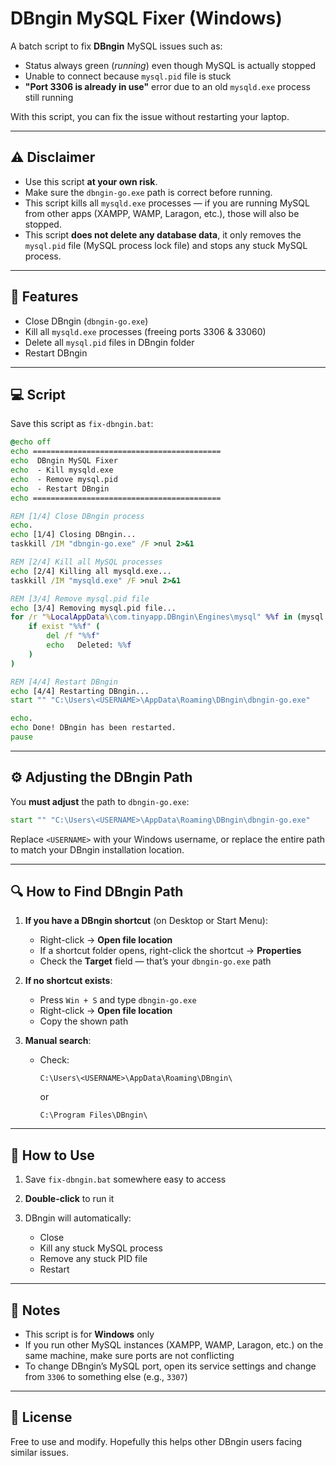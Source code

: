 # DBngin MySQL Fixer (Windows)

A batch script to fix **DBngin** MySQL issues such as:
- Status always green (*running*) even though MySQL is actually stopped
- Unable to connect because `mysql.pid` file is stuck
- **"Port 3306 is already in use"** error due to an old `mysqld.exe` process still running

With this script, you can fix the issue without restarting your laptop.

---

## ⚠️ Disclaimer

- Use this script **at your own risk**.
- Make sure the `dbngin-go.exe` path is correct before running.
- This script kills all `mysqld.exe` processes — if you are running MySQL from other apps (XAMPP, WAMP, Laragon, etc.), those will also be stopped.
- This script **does not delete any database data**, it only removes the `mysql.pid` file (MySQL process lock file) and stops any stuck MySQL process.

---

## 📜 Features
- Close DBngin (`dbngin-go.exe`)
- Kill all `mysqld.exe` processes (freeing ports 3306 & 33060)
- Delete all `mysql.pid` files in DBngin folder
- Restart DBngin

---

## 💻 Script

Save this script as `fix-dbngin.bat`:

```bat
@echo off
echo ==========================================
echo  DBngin MySQL Fixer
echo  - Kill mysqld.exe
echo  - Remove mysql.pid
echo  - Restart DBngin
echo ==========================================

REM [1/4] Close DBngin process
echo.
echo [1/4] Closing DBngin...
taskkill /IM "dbngin-go.exe" /F >nul 2>&1

REM [2/4] Kill all MySQL processes
echo [2/4] Killing all mysqld.exe...
taskkill /IM "mysqld.exe" /F >nul 2>&1

REM [3/4] Remove mysql.pid file
echo [3/4] Removing mysql.pid file...
for /r "%LocalAppData%\com.tinyapp.DBngin\Engines\mysql" %%f in (mysql.pid) do (
    if exist "%%f" (
        del /f "%%f"
        echo   Deleted: %%f
    )
)

REM [4/4] Restart DBngin
echo [4/4] Restarting DBngin...
start "" "C:\Users\<USERNAME>\AppData\Roaming\DBngin\dbngin-go.exe"

echo.
echo Done! DBngin has been restarted.
pause
````

---

## ⚙️ Adjusting the DBngin Path

You **must adjust** the path to `dbngin-go.exe`:

```bat
start "" "C:\Users\<USERNAME>\AppData\Roaming\DBngin\dbngin-go.exe"
```

Replace `<USERNAME>` with your Windows username, or replace the entire path to match your DBngin installation location.

---

## 🔍 How to Find DBngin Path

1. **If you have a DBngin shortcut** (on Desktop or Start Menu):

   * Right-click → **Open file location**
   * If a shortcut folder opens, right-click the shortcut → **Properties**
   * Check the **Target** field — that’s your `dbngin-go.exe` path

2. **If no shortcut exists**:

   * Press `Win + S` and type `dbngin-go.exe`
   * Right-click → **Open file location**
   * Copy the shown path

3. **Manual search**:

   * Check:

     ```
     C:\Users\<USERNAME>\AppData\Roaming\DBngin\
     ```

     or

     ```
     C:\Program Files\DBngin\
     ```

---

## 🚀 How to Use

1. Save `fix-dbngin.bat` somewhere easy to access
2. **Double-click** to run it
3. DBngin will automatically:

   * Close
   * Kill any stuck MySQL process
   * Remove any stuck PID file
   * Restart

---

## 📝 Notes

* This script is for **Windows** only
* If you run other MySQL instances (XAMPP, WAMP, Laragon, etc.) on the same machine, make sure ports are not conflicting
* To change DBngin’s MySQL port, open its service settings and change from `3306` to something else (e.g., `3307`)

---

## 📌 License

Free to use and modify. Hopefully this helps other DBngin users facing similar issues.
